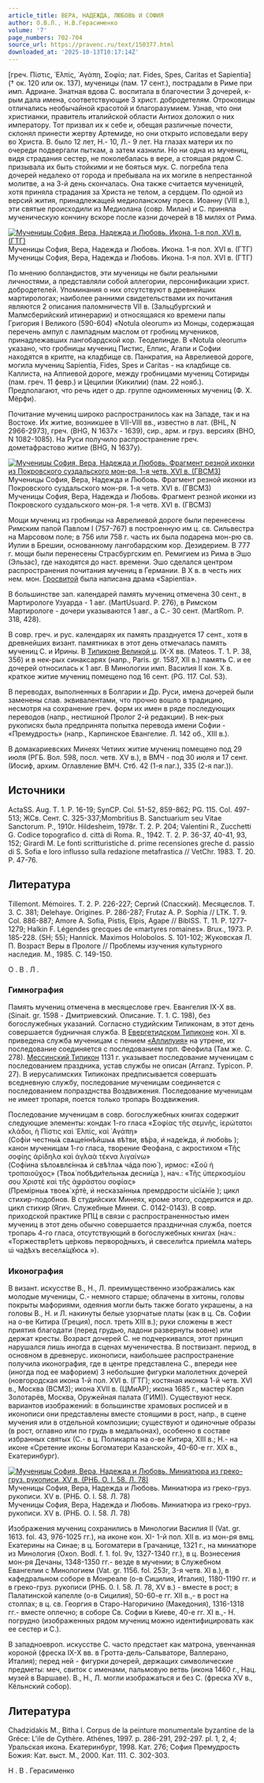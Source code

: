```yaml
---
article_title: ВЕРА, НАДЕЖДА, ЛЮБОВЬ И СОФИЯ
author: О.В.Л., Н.В.Герасименко
volume: '7'
page_numbers: 702-704
source_url: https://pravenc.ru/text/150377.html
downloaded_at: '2025-10-13T10:17:14Z'
---
```


[греч. Πίστις, ᾿Ελπίς, ᾿Αγάπη, Σοφία; лат. Fides, Spes, Caritas et Sapientia] († ок. 120 или ок. 137), мученицы (пам. 17 сент.), пострадали в Риме при имп. Адриане. Знатная вдова С. воспитала в благочестии 3 дочерей, к-рым дала имена, соответствующие 3 христ. добродетелям. Отроковицы отличались необычайной красотой и благоразумием. Узнав, что они христианки, правитель италийской области Антиох доложил о них императору. Тот призвал их к себе и, обещая различные почести, склонял принести жертву Артемиде, но они открыто исповедали веру во Христа. В. было 12 лет, Н.- 10, Л.- 9 лет. На глазах матери их по очереди подвергали пыткам, а затем казнили. Но ни одна из мучениц, видя страдания сестер, не поколебалась в вере, а стоящая рядом С. призывала их быть стойкими и не бояться мук. С. погребла тела дочерей недалеко от города и пребывала на их могиле в непрестанной молитве, а на 3-й день скончалась. Она также считается мученицей, хотя приняла страдания за Христа не телом, а сердцем. По одной из версий жития, принадлежащей медиоланскому пресв. Иоанну (VIII в.), эти святые происходили из Медиолана (совр. Милан) и С. приняла мученическую кончину вскоре после казни дочерей в 18 милях от Рима.

[![Мученицы София, Вера, Надежда и Любовь. Икона. 1-я пол. XVI в. (ГТГ)](https://pravenc.ru/data/936/456/1234/1i200.jpg "Кликните для увеличения картинки")](https://pravenc.ru/data/936/456/1234/1i400.jpg)Мученицы София, Вера, Надежда и Любовь. Икона. 1-я пол. XVI в. (ГТГ)  
Мученицы София, Вера, Надежда и Любовь. Икона. 1-я пол. XVI в. (ГТГ)

По мнению болландистов, эти мученицы не были реальными личностями, а представляли собой аллегории, персонификации христ. добродетелей. Упоминания о них отсутствуют в древнейших мартирологах; наиболее ранними свидетельствами их почитания являются 2 описания паломничеств VII в. (Зальцбургский и Малмсберийский итинерарии) и относящаяся ко времени папы Григория I Великого (590-604) «Notula oleorum» из Монцы, содержащая перечень ампул с лампадным маслом от гробниц мучеников, принадлежавших лангобардской кор. Теоделинде. В «Notula oleorum» указано, что гробницы мучениц Пистис, Елпис, Агапи и Софии находятся в крипте, на кладбище св. Панкратия, на Аврелиевой дороге, могила мучениц Sapientia, Fides, Spes и Caritas - на кладбище св. Каллиста, на Аппиевой дороге, между гробницами мучениц Сотириды (пам. греч. 11 февр.) и Цецилии (Кикилии) (пам. 22 нояб.). Предполагают, что речь идет о др. группе одноименных мучениц (Ф. Х. Мёрфи).

Почитание мучениц широко распространилось как на Западе, так и на Востоке. Их житие, возникшее в VII-VIII вв., известно в лат. (BHL, N 2966-2973), греч. (BHG, N 1637х - 1639), сир., арм. и груз. версиях (BHO, N 1082-1085). На Руси получило распространение греч. дометафрастово житие (BHG, N 1637у).

[![Мученицы София, Вера, Надежда и Любовь. Фрагмент резной иконки из Покровского суздальского мон-ря. 1-я четв. XVI в. (ГВСМЗ)](https://pravenc.ru/data/893/456/1234/1i200.jpg "Кликните для увеличения картинки")](https://pravenc.ru/data/893/456/1234/1i400.jpg)Мученицы София, Вера, Надежда и Любовь. Фрагмент резной иконки из Покровского суздальского мон-ря. 1-я четв. XVI в. (ГВСМЗ)  
Мученицы София, Вера, Надежда и Любовь. Фрагмент резной иконки из Покровского суздальского мон-ря. 1-я четв. XVI в. (ГВСМЗ)

Мощи мучениц из гробницы на Аврелиевой дороге были перенесены Римским папой Павлом I (757-767) в построенную им ц. св. Сильвестра на Марсовом поле; в 756 или 758 г. часть их была подарена мон-рю св. Иулии в Брешии, основанному лангобардским кор. Дезидерием. В 777 г. мощи были перенесены Страсбургским еп. Ремигием из Рима в Эшо (Эльзас), где находятся до наст. времени. Эшо сделался центром распространения почитания мучениц в Германии. В Х в. в честь них нем. мон. [Гросвитой](https://pravenc.ru/text/Гросвитой.html) была написана драма «Sapientia».

В большинстве зап. календарей память мучениц отмечена 30 сент., в Мартирологе Узуарда - 1 авг. (MartUsuard. P. 276), в Римском Мартирологе - дочери указываются 1 авг., а С.- 30 сент. (MartRom. P. 318, 428).

В совр. греч. и рус. календарях их память празднуется 17 сент., хотя в древнейших визант. памятниках в этот день отмечалась память мучениц С. и Ирины. В [Типиконе Великой ц](<https://pravenc.ru/text/Типиконе Великой ц.html>). IX-X вв. (Mateos. T. 1. P. 38, 356) и в нек-рых синаксарях (напр., Paris. gr. 1587, XII в.) память С. и ее дочерей относилась к 1 авг. В Минологии имп. Василия II кон. Х в. краткое житие мучениц помещено под 16 сент. (PG. 117. Col. 53).

В переводах, выполненных в Болгарии и Др. Руси, имена дочерей были заменены слав. эквивалентами, что прочно вошло в традицию, несмотря на сохранение греч. форм их имен в ряде последующих переводов (напр., нестишной Пролог 2-й редакции). В нек-рых рукописях была предпринята попытка перевода имени Софии - «Премудрость» (напр., Карпинское Евангелие. Л. 142 об., XIII в.).

В домакариевских Минеях Четиих житие мучениц помещено под 29 июля (РГБ. Вол. 598, посл. четв. XV в.), в ВМЧ - под 30 июля и 17 сент. (Иосиф, архим. Оглавление ВМЧ. Стб. 42 (1-я паг.), 335 (2-я паг.)).

## Источники

ActaSS. Aug. T. 1. P. 16-19; SynCP. Col. 51-52, 859-862; PG. 115. Col. 497-513; ЖСв. Сент. С. 325-337;Mombritius B. Sanctuarium seu Vitae Sanctorum. P., 1910r. Hildesheim, 1978r. T. 2. P. 204; Valentini R., Zucchetti G. Codice topografico d. città di Roma. R., 1942. T. 2. P. 36-37, 40-41, 93, 152; Girardi M. Le fonti scritturistiche d. prime recensiones greche d. passio di S. Sofia e loro influsso sulla redazione metafrastica // VetChr. 1983. T. 20. P. 47-76.

## Литература

Tillemont. Mémoires. T. 2. P. 226-227; Сергий (Спасский). Месяцеслов. Т. 3. С. 381; Delehaye. Origines. P. 286-287; Frutaz A. P. Sophia // LTK. T. 9. Col. 886-887; Amore A. Sofia, Pistis, Elpis, Agape // BiblSS. T. 11. P. 1277-1279; Halkin F. Légendes grecques de «martyres romaines». Brux., 1973. P. 185-228. (SH; 55); Hannick. Maximos Holobolos. S. 101-102; Жуковская Л. П. Возраст Веры в Прологе // Проблемы изучения культурного наследия. М., 1985. С. 149-150.

О .  В .  Л . 

### Гимнография

Память мучениц отмечена в месяцеслове греч. Евангелия IX-X вв. (Sinait. gr. 1598 - Дмитриевский. Описание. Т. 1. С. 198), без богослужебных указаний. Согласно студийским Типиконам, в этот день совершается будничная служба. В [Евергетидском Типиконе](<https://pravenc.ru/text/Евергетидский Типикон.html>) кон. XI в. приведена служба мученицам с пением [«Аллилуия»](<https://pravenc.ru/text/ Аллилуия .html>) на утрене, их последование соединяется с последованием прп. Феофила (Там же. С. 278). [Мессинский Типикон](<https://pravenc.ru/text/Мессинский Типикон.html>) 1131 г. указывает последование мученицам с последованием праздника, устав службы не описан (Arranz. Typicon. P. 27). В иерусалимских Типиконах предписывается совершать вседневную службу, последование мученицам соединяется с последованием попразднства Воздвижения. Последование мученицам не имеет тропаря, поется только тропарь Воздвижения.

Последование мученицам в совр. богослужебных книгах содержит следующие элементы: кондак 1-го гласа «Σοφίας τῆς σεμνῆς, ἱερώτατοι κλάδοι, ἡ Πίστις καὶ ᾿Ελπίς, καὶ ᾿Αγάπη» (<span class="cu">Софiи</span> <span class="cu">честны́ѧ</span> <span class="cu">свѧще́ннѣйшыѧ</span> <span class="cu">вѣ́тви,</span> <span class="cu">вѣ́ра,</span> <span class="cu">и҆</span> <span class="cu">наде́жда,</span> <span class="cu">и҆</span> <span class="cu">любо́вь</span> ); канон мученицам 1-го гласа, творение Феофана, с акростихом «Τῆς σοφίης ἀρίδηλα καὶ ἀγλαὰ τέκνα λιγαίνω» (<span class="cu">Софiина</span> <span class="cu">sѣлоѧвлє́ннаѧ</span> <span class="cu">и҆</span> <span class="cu">свѣ́тлаѧ</span> <span class="cu">ча҆да</span> <span class="cu">пою̀</span> ), ирмос: «Σοῦ ἡ τροπαιοῦχος» (<span class="cu">Твоѧ̀</span> <span class="cu">побѣди́тельнаѧ</span> <span class="cu">десни́ца</span> ), нач.: «Τῆς ὑπερκοσμίου σου Χριστὲ καὶ τῆς ἀφράστου σοφίας» (<span class="cu">Премiрныѧ</span> <span class="cu">твоеѧ̀</span> <span class="cu">хрⷭ҇тѐ,</span> <span class="cu">и҆</span> <span class="cu">несказа́нныѧ</span> <span class="cu">премpдрости</span> <span class="cu">ѡ҆сїѧ́нїе</span> ); цикл стихир-подобнов. В студийских Минеях, кроме этого, содержится и др. цикл стихир (Ягич. Служебные Минеи. С. 0142-0143). В совр. приходской практике РПЦ в связи с распространенностью имен мучениц в этот день обычно совершается праздничная служба, поется тропарь 4-го гласа, отсутствующий в богослужебных книгах (нач.: «<span class="cu">Торжествp1етъ</span> <span class="cu">це́рковь</span> <span class="cu">перворо́дныхъ,</span> <span class="cu">и҆</span> <span class="cu">свесели́тсѧ</span> <span class="cu">прие́млѧ</span> <span class="cu">ма́терь</span> <span class="cu">ѡ҆</span> <span class="cu">ча́дѣхъ</span> <span class="cu">веселѧ́щꙋюсѧ</span> »).

### Иконография

В визант. искусстве В., Н., Л. преимущественно изображались как молодые мученицы, С.- немного старше; облачены в хитоны, головы покрыты мафориями, одеяния могли быть также богато украшены, а на головы В., Н. и Л. накинуты белые узорчатые платы (как в ц. Св. Софии на о-ве Китира (Греция), посл. треть XIII в.); руки сложены в жест приятия благодати (перед грудью, ладони развернуты вовне) или держат кресты. Возраст дочерей С. не подчеркивался, этот принцип нарушался лишь иногда в сценах мученичества. В поствизант. период, в основном в древнерус. иконописи, наибольшее распространение получила иконография, где в центре представлена С., впереди нее (иногда под ее мафорием) 3 небольшие фигурки малолетних дочерей (новгородская икона 1-й пол. XVI в. (ГТГ); костяная иконка 1-й четв. XVI в., Москва (ВСМЗ); икона XVII в. (ЦМиАР); икона 1685 г., мастер Карп Золотарёв, Москва, Оружейная палата (ГИМ)). Существуют неск. вариантов изображений: в большинстве храмовых росписей и в иконописи они представлены вместе стоящими в рост, напр., в сцене мучения или в отдельной композиции; существуют и одиночные образы (в рост, оглавно или по грудь в медальонах), особенно в составе избранных святых (С.- в ц. Поликарпа на о-ве Китира, XIII в.; Н.- на иконе «Сретение иконы Богоматери Казанской», 40-60-е гг. XIX в., Екатеринбург).

[![Мученицы София, Вера, Надежда и Любовь. Миниатюра из греко-груз. рукописи. XV в. (РНБ. О. I. 58. Л. 78)](https://pravenc.ru/data/878/456/1234/1i200.jpg "Кликните для увеличения картинки")](https://pravenc.ru/data/878/456/1234/1i400.jpg)Мученицы София, Вера, Надежда и Любовь. Миниатюра из греко-груз. рукописи. XV в. (РНБ. О. I. 58. Л. 78)  
Мученицы София, Вера, Надежда и Любовь. Миниатюра из греко-груз. рукописи. XV в. (РНБ. О. I. 58. Л. 78)

Изображения мучениц сохранились в Минологии Василия II (Vat. gr. 1613. fol. 43, 976-1025 гг.), на иконе кон. XI- 1-й пол. XII в. из мон-ря вмц. Екатерины на Синае; в ц. Богоматери в Грачанице, 1321 г., на миниатюре из Минология (Oxon. Bodl. f. 1. fol. 9v, 1327-1340 гг.), в ц. Вознесения мон-ря Дечаны, 1348-1350 гг.- везде в мучении; в Служебном Евангелии с Минологием (Vat. gr. 1156. fol. 253r, 3-я четв. XI в.), в кафедральном соборе в Монреале (о-в Сицилия, Италия), 1180-1190 гг. и в греко-груз. рукописи (РНБ. 0. I. 58. Л. 78, XV в.) - вместе в рост; в Палатинской капелле (о-в Сицилия), 50-60-е гг. XII в.,- в рост на столпах; в ц. св. Георгия в Старо-Нагоричино (Македония), 1316-1318 гг.- вместе оплечно; в соборе Св. Софии в Киеве, 40-е гг. XI в.,- Н. погрудно (изображенных рядом мучениц можно идентифицировать как ее сестер и С.).

В западноевроп. искусстве С. часто предстает как матрона, увенчанная короной (фреска IX-X вв. в Гротта-дель-Сальваторе, Валлерано, Италия); перед ней - фигурки дочерей, держащих символические предметы: меч, свиток с именами, пальмовую ветвь (икона 1460 г., Нац. музей в Варшаве). В., Н., Л. могли изображаться и без С. (фреска XV в., Кёльнский собор).

## Литература

Chadzidakis M., Bitha I. Corpus de la peinture monumentale byzantine de la Gréce: L'ile de Cythère. Athénes, 1997. p. 286-291, 292-297. pl. 1, 2, 4; Уральская икона. Екатеринбург, 1998. Кат. 276; София Премудрость Божия: Кат. выст. М., 2000. Кат. 111. С. 302-303.

Н .  В .  Герасименко
